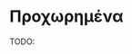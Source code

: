 # Προχωρημένα

TODO:

<splist
 parent=Linux/ltsp/Προχωρημένα
 showparent=no
 sort=desc
 sortby=title
 liststyle=ordered
 showpath=no
 kidsonly=0
/>